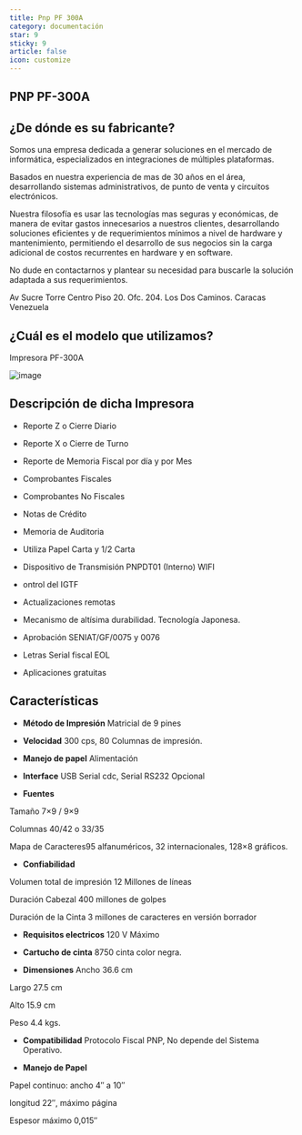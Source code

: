 ```yaml
---
title: Pnp PF 300A 
category: documentación
star: 9
sticky: 9
article: false
icon: customize
---
```



**PNP PF-300A**
--

**¿De dónde es su fabricante?**
-

Somos una empresa dedicada a generar soluciones en el mercado de informática, especializados en integraciones de múltiples plataformas.

Basados en nuestra experiencia de mas de 30 años en el área, desarrollando sistemas administrativos, de punto de venta y circuitos electrónicos.

Nuestra filosofía es usar las tecnologías mas seguras y económicas, de manera de evitar gastos innecesarios a nuestros clientes, desarrollando soluciones eficientes y de requerimientos mínimos a nivel de hardware y mantenimiento, permitiendo el desarrollo de sus negocios sin la carga adicional de costos recurrentes en hardware y en software.

No dude en contactarnos y plantear su necesidad para  buscarle la solución adaptada a sus requerimientos.

Av Sucre Torre Centro Piso 20. Ofc. 204. Los Dos Caminos. Caracas Venezuela



**¿Cuál es el modelo que utilizamos?**
-
Impresora PF-300A 

![image](https://desarrollospnp.com/wp-content/uploads/2016/07/pf300II-300x300.png)

**Descripción de dicha Impresora**
 -

- Reporte Z o Cierre Diario
 
- Reporte X o Cierre de Turno

- Reporte de Memoria Fiscal por día y por Mes

- Comprobantes Fiscales

- Comprobantes No Fiscales

- Notas de Crédito

- Memoria de Auditoria

- Utiliza Papel Carta y 1/2 Carta

- Dispositivo de Transmisión PNPDT01 (Interno) WIFI

- ontrol del IGTF

- Actualizaciones remotas

- Mecanismo de altísima durabilidad. Tecnología Japonesa.

- Aprobación SENIAT/GF/0075 y 0076

- Letras Serial fiscal EOL

- Aplicaciones gratuitas

**Características**
-

- **Método de Impresión** 	  Matricial de 9 pines

- **Velocidad**		  300 cps, 80 Columnas de impresión.

- **Manejo de papel**	   Alimentación	

- **Interface**		 USB Serial cdc, Serial RS232 Opcional

- **Fuentes**	

Tamaño	7×9 / 9×9
           
Columnas	40/42 o 33/35
            
Mapa de Caracteres95 alfanuméricos, 32 internacionales, 128×8 gráficos.
            
- **Confiabilidad**

Volumen total de impresión	12 Millones de líneas

Duración Cabezal	400 millones de golpes

Duración de la Cinta	3 millones de caracteres en versión borrador
                  
- **Requisitos electricos** 		  120 V Máximo

- **Cartucho de cinta**		   8750 cinta color negra.

- **Dimensiones**     	Ancho	36.6 cm

Largo	27.5 cm

Alto	15.9 cm

Peso	4.4 kgs.

- **Compatibilidad**		   Protocolo Fiscal PNP, No depende del Sistema Operativo.

- **Manejo de Papel**		

Papel continuo:	ancho 4″ a 10″

longitud 22″, máximo página

Espesor máximo 0,015″
